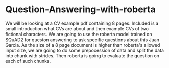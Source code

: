 # Question-Answering-with-roberta

We will be looking at a CV example pdf containing 8 pages. Included is a small introduction what CVs are about and then example CVs of two fictional characters. We are going to use the roberta model trained on SQuAD2 for queston answering to ask specific questions about this Juan Garcia. As the size of a 8 page document is higher than roberta's allowed input size, we are going to do some prepocession of data and split the data into chunk with strides. Then roberta is going to evaluate the question on each of such chunks.
